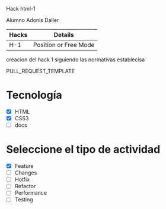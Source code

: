 Hack html-1

Alumno Adonis Daller


|Hacks | Details | 
|----------|---------|
| H-1      | Position or Free Mode |

creacion del hack 1 siguiendo las normativas establecisa 


PULL_REQUEST_TEMPLATE
# Tecnología
- [X] HTML
- [X] CSS3
- [ ] docs

# Seleccione el tipo de actividad
- [X] Feature
- [ ] Changes
- [ ] Hotfix
- [ ] Refactor
- [ ] Performance
- [ ] Testing
